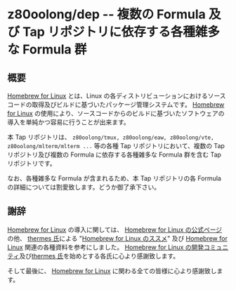 # z80oolong/dep -- 複数の Formula 及び Tap リポジトリに依存する各種雑多な Formula 群

## 概要

[Homebrew for Linux][BREW] とは、Linux の各ディストリビューションにおけるソースコードの取得及びビルドに基づいたパッケージ管理システムです。 [Homebrew for Linux][BREW] の使用により、ソースコードからのビルドに基づいたソフトウェアの導入を単純かつ容易に行うことが出来ます。

本 Tap リポジトリは、 ```z80oolong/tmux, z80oolong/eaw, z80oolong/vte, z80oolong/mlterm/mlterm ...``` 等の各種 Tap リポジトリにおいて、複数の Tap リポジトリ及び複数の Formula に依存する各種雑多な Formula 群を含む Tap リポジトリです。

なお、各種雑多な Formula が含まれるため、本 Tap リポジトリの各 Formula の詳細については割愛致します。どうか御了承下さい。

## 謝辞

[Homebrew for Linux][BREW] の導入に関しては、 [Homebrew for Linux の公式ページ][BREW] の他、 [thermes 氏][THER]による "[Homebrew for Linux のススメ][THBR]" 及び [Homebrew for Linux][BREW] 関連の各種資料を参考にしました。 [Homebrew for Linux の開発コミュニティ][BREW]及び[thermes 氏][THER]を始めとする各氏に心より感謝致します。

そして最後に、 [Homebrew for Linux][BREW] に関わる全ての皆様に心より感謝致します。

<!-- 外部リンク一覧 -->

[BREW]:https://linuxbrew.sh/
[THER]:https://qiita.com/thermes
[THBR]:https://qiita.com/thermes/items/926b478ff6e3758ecfea
